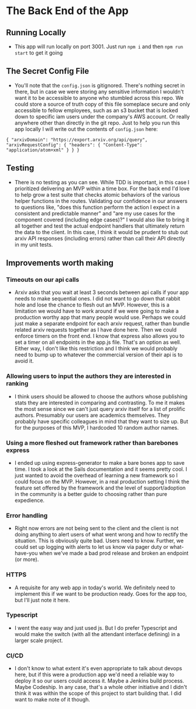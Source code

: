 # The Back End of the App

## Running Locally

- This app will run locally on port 3001. Just run `npm i` and then `npm run start` to get it going

## The Secret Config File

- You'll note that the `config.json` is gitignored. There's nothing secret in there, but in case we were storing any sensitive information I wouldn't want it to be accessible to anyone who stumbled across this repo. We could store a source of truth copy of this file someplace secure and only accessible to fellow employees, such as an s3 bucket that is locked down to specific iam users under the company's AWS account. Or really anywhere other than directly in the git repo. Just to help you run this app locally I will write out the contents of `config.json` here:

`{ "arxivDomain": "https://export.arxiv.org/api/query", "arxivRequestConfig": { "headers": { "Content-Type": "application/atom+xml" } } } `

## Testing

- There is no testing as you can see. While TDD is important, in this case I prioritized delivering an MVP within a time box. For the back end I'd love to help grow a test suite that checks atomic behaviors of the various helper functions in the routes. Validating our confidence in our answers to questions like, "does this function perform the action I expect in a consistent and predictable manner" and "are my use cases for the component covered (including edge cases)?" I would also like to bring it all together and test the actual endpoint handlers that ultimately return the data to the client. In this case, I think it would be prudent to stub out arxiv API responses (including errors) rather than call their API directly in my unit tests.

## Improvements worth making

### Timeouts on our api calls

- Arxiv asks that you wait at least 3 seconds between api calls if your app needs to make sequential ones. I did not want to go down that rabbit hole and lose the chance to flesh out an MVP. However, this is a limitation we would have to work around if we were going to make a production worthy app that many people would use. Perhaps we could just make a separate endpoint for each arxiv request, rather than bundle related arxiv requests together as I have done here. Then we could enforce timers on the front end. I know that express also allows you to set a timer on all endpoints in the app.js file. That's an option as well. Either way, I don't like this restriction and I think we would probably need to bump up to whatever the commercial version of their api is to avoid it.

### Allowing users to input the authors they are interested in ranking

- I think users should be allowed to choose the authors whose publishing stats they are interested in comparing and contrasting. To me it makes the most sense since we can't just query arxiv itself for a list of prolific authors. Presumably our users are academics themselves. They probably have specific colleagues in mind that they want to size up. But for the purposes of this MVP, I hardcoded 10 random author names.

### Using a more fleshed out framework rather than barebones express

- I ended up using express-generator to make a bare bones app to save time. I took a look at the Sails documentation and it seems pretty cool. I just wanted to avoid the overhead of learning a new framework so I could focus on the MVP. However, in a real production setting I think the feature set offered by the framework and the level of support/adoption in the community is a better guide to choosing rather than pure expedience.

### Error handling

- Right now errors are not being sent to the client and the client is not doing anything to alert users of what went wrong and how to rectify the situation. This is obviously quite bad. Users need to know. Further, we could set up logging with alerts to let us know via pager duty or what-have-you when we've made a bad prod release and broken an endpoint (or more).

### HTTPS

- A requisite for any web app in today's world. We definitely need to implement this if we want to be production ready. Goes for the app too, but I'll just note it here.

### Typescript

- I went the easy way and just used js. But I do prefer Typescript and would make the switch (with all the attendant interface defining) in a larger scale project.

### CI/CD

- I don't know to what extent it's even appropriate to talk about devops here, but if this were a production app we'd need a reliable way to deploy it so our users could access it. Maybe a Jenkins build process. Maybe Codeship. In any case, that's a whole other initiative and I didn't think it was within the scope of this project to start building that. I did want to make note of it though.
